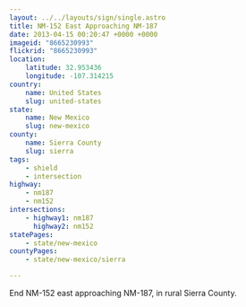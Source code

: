 ```yaml
---
layout: ../../layouts/sign/single.astro
title: NM-152 East Approaching NM-187
date: 2013-04-15 00:20:47 +0000 +0000
imageid: "8665230993"
flickrid: "8665230993"
location:
    latitude: 32.953436
    longitude: -107.314215
country:
    name: United States
    slug: united-states
state:
    name: New Mexico
    slug: new-mexico
county:
    name: Sierra County
    slug: sierra
tags:
    - shield
    - intersection
highway:
    - nm187
    - nm152
intersections:
    - highway1: nm187
      highway2: nm152
statePages:
    - state/new-mexico
countyPages:
    - state/new-mexico/sierra

---
```

End NM-152 east approaching NM-187, in rural Sierra County.